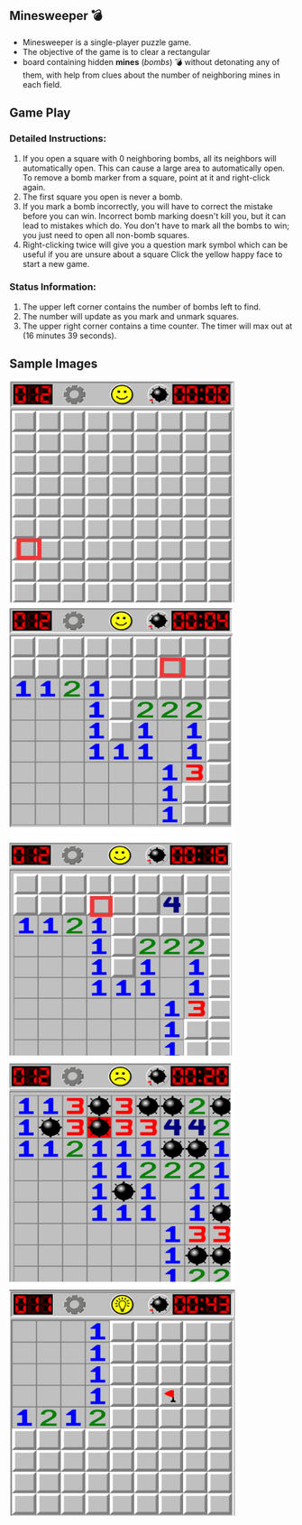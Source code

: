 ## Minesweeper :bomb:

* Minesweeper is a single-player puzzle game. 
* The objective of the game is to clear a rectangular   
* board containing hidden  **mines** (_bombs_) :bomb: without detonating any of them, with help from clues about the number of neighboring mines in each field.


## Game Play


   ### Detailed Instructions:


1. If you open a square with 0 neighboring bombs, all its neighbors will automatically open. This can cause a large area to automatically open.
   To remove a bomb marker from a square, point at it and right-click again. 
2. The first square you open is never a bomb.
3. If you mark a bomb incorrectly, you will have to correct the mistake before you can win. Incorrect bomb marking doesn't kill you, but it can lead to mistakes which do.
   You don't have to mark all the bombs to win; you just need to open all non-bomb squares.
4. Right-clicking twice will give you a question mark symbol which can be useful if you are unsure about a square
   Click the yellow happy face to start a new game.

  ### Status Information:

1. The upper left corner contains the number of bombs left to find. 
2. The number will update as you mark and unmark squares.
3. The upper right corner contains a time counter. The timer will max out at (16 minutes 39 seconds).


## Sample Images

<img src="https://github.com/muralimd07/Minesweeper/blob/main/Screenshots/1.png?raw=true" width="400" height="400" />

<img src="https://github.com/muralimd07/Minesweeper/blob/main/Screenshots/2.png?raw=true" width="400" height="400" />

<img src="https://github.com/muralimd07/Minesweeper/blob/main/Screenshots/3.png?raw=true" width="400" height="400" />

<img src="https://github.com/muralimd07/Minesweeper/blob/main/Screenshots/4.png?raw=true" width="400" height="400" />

<img src="https://raw.githubusercontent.com/muralimd07/Minesweeper/main/Screenshots/IMG_20201213_215432.jpg" width="400" height="400" />

